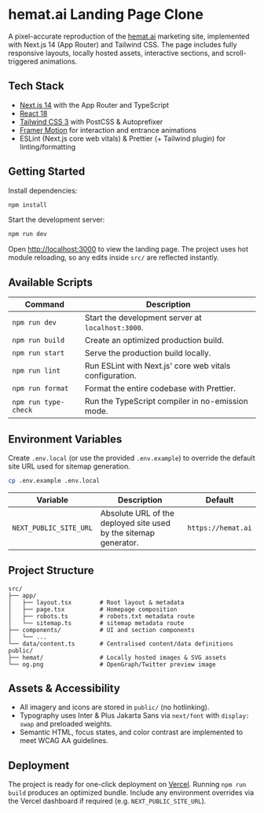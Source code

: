 # hemat.ai Landing Page Clone

A pixel-accurate reproduction of the [hemat.ai](https://hemat.ai/) marketing site, implemented with Next.js 14 (App Router) and Tailwind CSS. The page includes fully responsive layouts, locally hosted assets, interactive sections, and scroll-triggered animations.

## Tech Stack

- [Next.js 14](https://nextjs.org) with the App Router and TypeScript
- [React 18](https://react.dev)
- [Tailwind CSS 3](https://tailwindcss.com) with PostCSS & Autoprefixer
- [Framer Motion](https://www.framer.com/motion/) for interaction and entrance animations
- ESLint (Next.js core web vitals) & Prettier (+ Tailwind plugin) for linting/formatting

## Getting Started

Install dependencies:

```bash
npm install
```

Start the development server:

```bash
npm run dev
```

Open [http://localhost:3000](http://localhost:3000) to view the landing page. The project uses hot module reloading, so any edits inside `src/` are reflected instantly.

## Available Scripts

| Command              | Description                                             |
| -------------------- | ------------------------------------------------------- |
| `npm run dev`        | Start the development server at `localhost:3000`.       |
| `npm run build`      | Create an optimized production build.                   |
| `npm run start`      | Serve the production build locally.                     |
| `npm run lint`       | Run ESLint with Next.js' core web vitals configuration. |
| `npm run format`     | Format the entire codebase with Prettier.               |
| `npm run type-check` | Run the TypeScript compiler in no-emission mode.        |

## Environment Variables

Create `.env.local` (or use the provided `.env.example`) to override the default site URL used for sitemap generation.

```bash
cp .env.example .env.local
```

| Variable               | Description                                                      | Default            |
| ---------------------- | ---------------------------------------------------------------- | ------------------ |
| `NEXT_PUBLIC_SITE_URL` | Absolute URL of the deployed site used by the sitemap generator. | `https://hemat.ai` |

## Project Structure

```
src/
├── app/
│   ├── layout.tsx        # Root layout & metadata
│   ├── page.tsx          # Homepage composition
│   ├── robots.ts         # robots.txt metadata route
│   └── sitemap.ts        # sitemap metadata route
├── components/           # UI and section components
│   └── ...
└── data/content.ts       # Centralised content/data definitions
public/
├── hemat/                # Locally hosted images & SVG assets
└── og.png                # OpenGraph/Twitter preview image
```

## Assets & Accessibility

- All imagery and icons are stored in `public/` (no hotlinking).
- Typography uses Inter & Plus Jakarta Sans via `next/font` with `display: swap` and preloaded weights.
- Semantic HTML, focus states, and color contrast are implemented to meet WCAG AA guidelines.

## Deployment

The project is ready for one-click deployment on [Vercel](https://vercel.com/). Running `npm run build` produces an optimized bundle. Include any environment overrides via the Vercel dashboard if required (e.g. `NEXT_PUBLIC_SITE_URL`).
